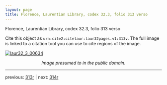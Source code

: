 ```yaml
---
layout: page
title: Florence, Laurentian Library, codex 32.3, folio 313 verso
---
```


Florence, Laurentian Library, codex 32.3, folio 313 verso

Cite this object as `urn:cite2:citelaur:laur32pages.v1:313v`.  The full image is linked to a citation tool you can use to cite regions of the image.

[![laur32_3_00634](http://www.homermultitext.org/iipsrv?IIIF=/project/homer/pyramidal/deepzoom/citelaur/laur32imgs/v1/laur32_3_00634.tif/full/800,/0/default.jpg)](http://www.homermultitext.org/ict2/?urn=urn:cite2:citelaur:laur32imgs.v1:laur32_3_00634) 

<p style="text-align: center; font-style: italic;">Image presumed to in the public domain.</p>

---

previous: [313r](../313r/) | next: [314r](../314r/)